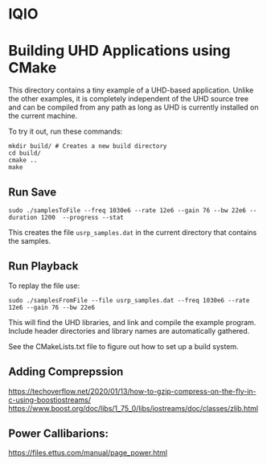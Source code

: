 # IQIO

Building UHD Applications using CMake
=====================================

This directory contains a tiny example of a UHD-based application.
Unlike the other examples, it is completely independent of the UHD
source tree and can be compiled from any path as long as UHD is
currently installed on the current machine.

To try it out, run these commands:
```
mkdir build/ # Creates a new build directory
cd build/
cmake ..
make
```

## Run Save
```
sudo ./samplesToFile --freq 1030e6 --rate 12e6 --gain 76 --bw 22e6 --duration 1200  --progress --stat
```
This creates the file `usrp_samples.dat` in the current directory that contains the samples.


## Run Playback
To replay the file use:
```
sudo ./samplesFromFile --file usrp_samples.dat --freq 1030e6 --rate 12e6 --gain 76 --bw 22e6
```




This will find the UHD libraries, and link and compile the example
program. Include header directories and library names are automatically
gathered.

See the CMakeLists.txt file to figure out how to set up a build system.



## Adding Comprepssion
https://techoverflow.net/2020/01/13/how-to-gzip-compress-on-the-fly-in-c-using-boostiostreams/
https://www.boost.org/doc/libs/1_75_0/libs/iostreams/doc/classes/zlib.html

##  Power Callibarions:
https://files.ettus.com/manual/page_power.html
